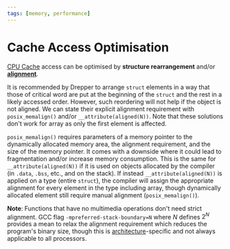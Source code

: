 ```yaml
---
tags: [memory, performance]
---
```


# Cache Access Optimisation

[CPU Cache](202403191017.md) access can be optimised by **structure
rearrangement** and/or [**alignment**](202203061200.md).

It is recommended by Drepper to arrange `struct` elements in a way that those of
critical word are put at the beginning of the `struct` and the rest in a likely
accessed order. However, such reordering will not help if the object is not
aligned. We can state their explicit alignment requirement with
`posix_memalign()` and/or `__attribute(aligned(N))`. Note that these solutions
don't work for array as only the first element is affected.

`posix_memalign()` requires parameters of a memory pointer to the dynamically
allocated memory area, the alignment requirement, and the size of the memory
pointer. It comes with a downside where it could lead to fragmentation and/or
increase memory consumption. This is the same for `__attribute(aligned(N))` if
it is used on objects allocated by the compiler (in `.data`, `.bss`, etc., and
on the stack). If instead `__attribute(aligned(N))` is applied on a type (entire
`struct`), the compiler will assign the appropriate alignment for every element
in the type including array, though dynamically allocated element still require
manual alignment (`posix_memalign()`).

**Note**: Functions that have no multimedia operations don't need strict
alignment. GCC flag `-mpreferred-stack-boundary=N` where $N$ defines $2^N$
provides a mean to relax the alignment requirement which reduces the program's
binary size, though this is [architecture](202403151651.md)-specific and not
always applicable to all processors.
